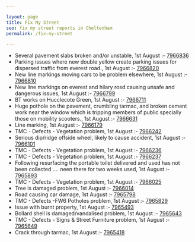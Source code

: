 ```yaml
---

layout: page
title: Fix My Street
seo: fix my street reports in Cheltenham
permalink: /fix-my-street

---
```


<!-- fix_marker starts -->

- Several pavement slabs broken and/or unstable, 1st August :- [7966836](https://www.fixmystreet.com/report/7966836)
- Parking issues where new double yellow create parking issues for dispersed traffic from everest road., 1st August :- [7966820](https://www.fixmystreet.com/report/7966820)
- New line markings moving cars to be problem elsewhere, 1st August :- [7966810](https://www.fixmystreet.com/report/7966810)
- New line markings on everest and hilary rosd causing unsafe and dangerous issues, 1st August :- [7966799](https://www.fixmystreet.com/report/7966799)
- BT works on Hucclecote Green, 1st August :- [7966711](https://www.fixmystreet.com/report/7966711)
- Huge pothole on the pavement, crumbling tarmac, and broken cement work near the window which is tripping members of public specially those on mobility scooters., 1st August :- [7966631](https://www.fixmystreet.com/report/7966631)
- Line marking, 1st August :- [7966179](https://www.fixmystreet.com/report/7966179)
- TMC - Defects - Vegetation problem, 1st August :- [7966242](https://www.fixmystreet.com/report/7966242)
- Serious dip/ridge offside wheel, likely to cause accident, 1st August :- [7966101](https://www.fixmystreet.com/report/7966101)
- TMC - Defects - Vegetation problem, 1st August :- [7966236](https://www.fixmystreet.com/report/7966236)
- TMC - Defects - Vegetation problem, 1st August :- [7966237](https://www.fixmystreet.com/report/7966237)
- Following resurfacing the portable toilet delivered and used has not been collected .... neen there for two weeks used, 1st August :- [7965893](https://www.fixmystreet.com/report/7965893)
- TMC - Defects - Vegetation problem, 1st August :- [7966025](https://www.fixmystreet.com/report/7966025)
- Tree is damaged problem, 1st August :- [7966014](https://www.fixmystreet.com/report/7966014)
- Road causing car damage, 1st August :- [7965798](https://www.fixmystreet.com/report/7965798)
- TMC - Defects -FW6 Potholes problem, 1st August :- [7965829](https://www.fixmystreet.com/report/7965829)
- Issue with burnt property, 1st August :- [7965493](https://www.fixmystreet.com/report/7965493)
- Bollard shell is damaged/vandalised problem, 1st August :- [7965643](https://www.fixmystreet.com/report/7965643)
- TMC - Defects - Signs & Street Furniture problem, 1st August :- [7965649](https://www.fixmystreet.com/report/7965649)
- Crack through tarmac, 1st August :- [7965418](https://www.fixmystreet.com/report/7965418)

<!-- fix_marker ends -->